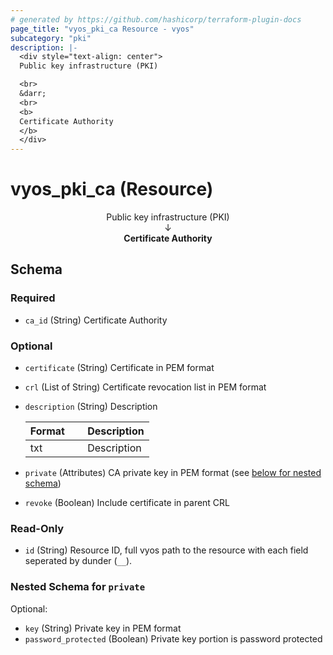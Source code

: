 ```yaml
---
# generated by https://github.com/hashicorp/terraform-plugin-docs
page_title: "vyos_pki_ca Resource - vyos"
subcategory: "pki"
description: |-
  <div style="text-align: center">
  Public key infrastructure (PKI)

  <br>
  &darr;
  <br>
  <b>
  Certificate Authority
  </b>
  </div>
---
```


# vyos_pki_ca (Resource)

<div style="text-align: center">
Public key infrastructure (PKI)

<br>
&darr;
<br>
<b>
Certificate Authority
</b>
</div>



<!-- schema generated by tfplugindocs -->
## Schema

### Required

- `ca_id` (String) Certificate Authority

### Optional

- `certificate` (String) Certificate in PEM format
- `crl` (List of String) Certificate revocation list in PEM format
- `description` (String) Description

    |  Format  &emsp;|  Description  |
    |----------------|---------------|
    |  txt     &emsp;|  Description  |
- `private` (Attributes) CA private key in PEM format (see [below for nested schema](#nestedatt--private))
- `revoke` (Boolean) Include certificate in parent CRL

### Read-Only

- `id` (String) Resource ID, full vyos path to the resource with each field seperated by dunder (`__`).

<a id="nestedatt--private"></a>
### Nested Schema for `private`

Optional:

- `key` (String) Private key in PEM format
- `password_protected` (Boolean) Private key portion is password protected
